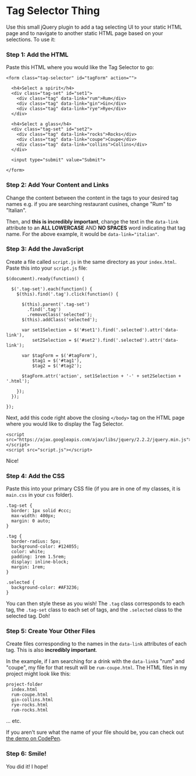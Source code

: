# Tag Selector Thing

Use this small jQuery plugin to add a tag selecting UI to your static HTML page and to navigate to another static HTML page based on your selections. To use it:

### Step 1: Add the HTML

Paste this HTML where you would like the Tag Selector to go:

    <form class="tag-selector" id="tagForm" action="">

      <h4>Select a spirit</h4>
      <div class="tag-set" id="set1">
        <div class="tag" data-link="rum">Rum</div>
        <div class="tag" data-link="gin">Gin</div>
        <div class="tag" data-link="rye">Rye</div>
      </div>

      <h4>Select a glass</h4>
      <div class="tag-set" id="set2">
        <div class="tag" data-link="rocks">Rocks</div>
        <div class="tag" data-link="coupe">Coupe</div>
        <div class="tag" data-link="collins">Collins</div>
      </div>

      <input type="submit" value="Submit">

    </form>


### Step 2: Add Your Content and Links

Change the content between the content in the tags to your desired tag names e.g. if you are searching restaurant cusines, change "Rum" to "Italian".

Then, and **this is incredibly important**, change the text in the `data-link` attribute to an **ALL LOWERCASE** AND **NO SPACES** word indicating that tag name. For the above example, it would be `data-link="italian"`.


### Step 3: Add the JavaScript

Create a file called `script.js` in the same directory as your `index.html`. Paste this into your `script.js` file:

    $(document).ready(function() {

      $('.tag-set').each(function() {
        $(this).find('.tag').click(function() {

          $(this).parent('.tag-set')
            .find('.tag')
            .removeClass('selected');
          $(this).addClass('selected');

          var set1Selection = $('#set1').find('.selected').attr('data-link'),
              set2Selection = $('#set2').find('.selected').attr('data-link');

          var $tagForm = $('#tagForm'),
              $tag1 = $('#tag1'),
              $tag2 = $('#tag2');

          $tagForm.attr('action', set1Selection + '-' + set2Selection + '.html');

        });
      });

    });


Next, add this code right above the closing `</body>` tag on the HTML page where you would like to display the Tag Selector.

    <script src="https://ajax.googleapis.com/ajax/libs/jquery/2.2.2/jquery.min.js"></script>
    <script src="script.js"></script>

Nice!

### Step 4: Add the CSS

Paste this into your primary CSS file (if you are in one of my classes, it is `main.css` in your `css` folder).

    .tag-set {
      border: 1px solid #ccc;
      max-width: 400px;
      margin: 0 auto;
    }

    .tag {
      border-radius: 5px;
      background-color: #124055;
      color: white;
      padding: 1rem 1.5rem;
      display: inline-block;
      margin: 1rem;
    }

    .selected {
      background-color: #AF3236;
    }


You can then style these as you wish! The `.tag` class corresponds to each tag, the `.tag-set` class to each set of tags, and the `.selected` class to the selected tag. Doh!

### Step 5: Create Your Other Files

Create files corresponding to the names in the `data-link` attributes of each tag. This is also **incredibly important**.

In the example, if I am searching for a drink with the `data-link`s "rum" and "coupe", my file for that result will be `rum-coupe.html`. The HTML files in my project might look like this:

    project-folder
      index.html
      rum-coupe.html
      gin-collins.html
      rye-rocks.html
      rum-rocks.html

... etc.

If you aren't sure what the name of your file should be, you can check out [the demo on CodePen](http://codepen.io/laras126/pen/MyVvZg).

### Step 6: Smile!

You did it! I hope!



